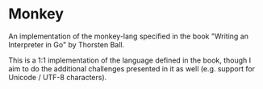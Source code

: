 # Monkey

An implementation of the monkey-lang specified in the book "Writing an Interpreter in Go" by Thorsten Ball.

This is a 1:1 implementation of the language defined in the book, though I aim to do the additional challenges presented in it as well (e.g. support for Unicode / UTF-8 characters).
